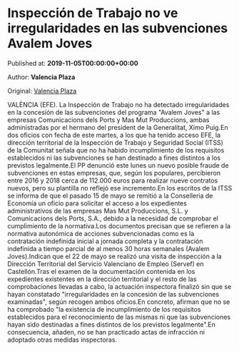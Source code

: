 
# Inspección de Trabajo no ve irregularidades en las subvenciones Avalem Joves

Published at: **2019-11-05T00:00:00+00:00**

Author: **Valencia Plaza**

Original: [Valencia Plaza](https://valenciaplaza.com/inspeccion-de-trabajo-no-ve-irregularidades-en-las-subvenciones-avalem-joves)

VALÈNCIA (EFE). La Inspección de Trabajo no ha detectado irregularidades en la concesión de las subvenciones del programa "Avalem Joves" a las empresas Comunicacions dels Ports y Mas Mut Produccions, ambas administradas por el hermano del president de la Generalitat, Ximo Puig.En dos oficios con fecha de este martes, a los que ha tenido acceso EFE, la dirección territorial de la Inspección de Trabajo y Seguridad Social (ITSS) de la Comunitat señala que no ha habido incumplimiento de los requisitos establecidos ni las subvenciones se han destinado a fines distintos a los previstos legalmente.El PP denunció este lunes un nuevo posible fraude de subvenciones en estas empresas, que, según los populares, percibieron entre 2016 y 2018 cerca de 112.000 euros para realizar nueve contratos nuevos, pero su plantilla no reflejó ese incremento.En los escritos de la ITSS se informa de que el pasado 15 de mayo se remitió a la Conselleria de Economía un oficio para solicitar el acceso a los expedientes administrativos de las empresas Mas Mut Produccions, S.L. y Comunicacions dels Ports, S.A., debido a la necesidad de comprobar el cumplimiento de la normativa.Los documentos precisan que se refieren a la normativa autonómica de acciones subvencionadas como es la contratación indefinida inicial a jornada completa y la contratación indefinida a tiempo parcial de al menos 30 horas semanales (Avalem Joves).Indican que el 22 de mayo se realizó una visita de inspección a la Dirección Territorial del Servicio Valenciano de Empleo (Servef) en Castellón.Tras el examen de la documentación contenida en los expedientes existentes en la dirección territorial y el resto de las comprobaciones llevadas a cabo, la actuación inspectora finalizó sin que se hayan constatado "irregularidades en la concesión de las subvenciones examinadas", según recogen ambos oficios.En concreto, afirman que no se ha comprobado "la existencia de incumplimiento de los requisitos establecidos para el reconocimiento de las mismas ni que las subvenciones hayan sido destinadas a fines distintos de los previstos legalmente".En consecuencia, añaden, no se han practicado actas de infracción ni adoptado otras medidas inspectoras.  
